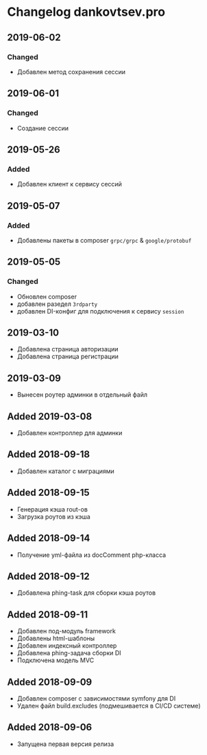 # Changelog dankovtsev.pro

## 2019-06-02
### Changed
  - Добавлен метод сохранения сессии

## 2019-06-01
### Changed
  - Создание сессии

## 2019-05-26
### Added
  - Добавлен клиент к сервису сессий

## 2019-05-07
### Added
  - Добавлены пакеты в composer `grpc/grpc` & `google/protobuf`

## 2019-05-05
### Changed
  - Обновлен composer
  - добавлен разедел `3rdparty`
  - добавлен DI-конфиг для подключения к сервису `session`

## 2019-03-10
  - Добавлена страница авторизации
  - Добавлена страница регистрации

## 2019-03-09
  - Вынесен роутер админки в отдельный файл

## Added 2019-03-08
  - Добавлен контроллер для админки

## Added 2018-09-18
  - Добавлен каталог с миграциями

## Added 2018-09-15
  - Генерация кэша rout-ов
  - Загрузка роутов из кэша

## Added 2018-09-14
  - Получение yml-файла из docComment php-класса

## Added 2018-09-12
  - Добавлена phing-task для сборки кэша роутов

## Added 2018-09-11
  - Добавлен под-модуль framework
  - Добавлены html-шаблоны
  - Добавлен индексный контроллер
  - Добавлена phing-задача сборки DI
  - Подключена модель MVC

## Added 2018-09-09
  - Добавлен composer с зависимостями symfony для DI
  - Удален файл build.excludes (подмешивается в CI/CD системе)

## Added 2018-09-06
  - Запущена первая версия релиза
